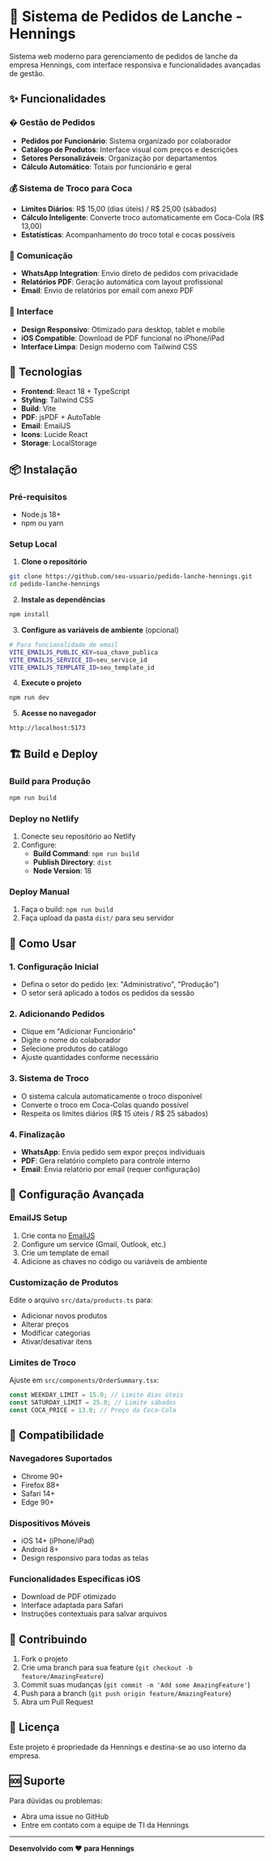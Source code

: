 # 🍴 Sistema de Pedidos de Lanche - Hennings

Sistema web moderno para gerenciamento de pedidos de lanche da empresa Hennings, com interface responsiva e funcionalidades avançadas de gestão.

## ✨ Funcionalidades

### � Gestão de Pedidos

- **Pedidos por Funcionário**: Sistema organizado por colaborador
- **Catálogo de Produtos**: Interface visual com preços e descrições
- **Setores Personalizáveis**: Organização por departamentos
- **Cálculo Automático**: Totais por funcionário e geral

### 💰 Sistema de Troco para Coca

- **Limites Diários**: R$ 15,00 (dias úteis) / R$ 25,00 (sábados)
- **Cálculo Inteligente**: Converte troco automaticamente em Coca-Cola (R$ 13,00)
- **Estatísticas**: Acompanhamento do troco total e cocas possíveis

### 📱 Comunicação

- **WhatsApp Integration**: Envio direto de pedidos com privacidade
- **Relatórios PDF**: Geração automática com layout profissional
- **Email**: Envio de relatórios por email com anexo PDF

### 🎨 Interface

- **Design Responsivo**: Otimizado para desktop, tablet e mobile
- **iOS Compatible**: Download de PDF funcional no iPhone/iPad
- **Interface Limpa**: Design moderno com Tailwind CSS

## 🚀 Tecnologias

- **Frontend**: React 18 + TypeScript
- **Styling**: Tailwind CSS
- **Build**: Vite
- **PDF**: jsPDF + AutoTable
- **Email**: EmailJS
- **Icons**: Lucide React
- **Storage**: LocalStorage

## 📦 Instalação

### Pré-requisitos

- Node.js 18+
- npm ou yarn

### Setup Local

1. **Clone o repositório**

```bash
git clone https://github.com/seu-usuario/pedido-lanche-hennings.git
cd pedido-lanche-hennings
```

2. **Instale as dependências**

```bash
npm install
```

3. **Configure as variáveis de ambiente** (opcional)

```bash
# Para funcionalidade de email
VITE_EMAILJS_PUBLIC_KEY=sua_chave_publica
VITE_EMAILJS_SERVICE_ID=seu_service_id
VITE_EMAILJS_TEMPLATE_ID=seu_template_id
```

4. **Execute o projeto**

```bash
npm run dev
```

5. **Acesse no navegador**

```
http://localhost:5173
```

## 🏗️ Build e Deploy

### Build para Produção

```bash
npm run build
```

### Deploy no Netlify

1. Conecte seu repositório ao Netlify
2. Configure:
   - **Build Command**: `npm run build`
   - **Publish Directory**: `dist`
   - **Node Version**: 18

### Deploy Manual

1. Faça o build: `npm run build`
2. Faça upload da pasta `dist/` para seu servidor

## 📖 Como Usar

### 1. Configuração Inicial

- Defina o setor do pedido (ex: "Administrativo", "Produção")
- O setor será aplicado a todos os pedidos da sessão

### 2. Adicionando Pedidos

- Clique em "Adicionar Funcionário"
- Digite o nome do colaborador
- Selecione produtos do catálogo
- Ajuste quantidades conforme necessário

### 3. Sistema de Troco

- O sistema calcula automaticamente o troco disponível
- Converte o troco em Coca-Colas quando possível
- Respeita os limites diários (R$ 15 úteis / R$ 25 sábados)

### 4. Finalização

- **WhatsApp**: Envia pedido sem expor preços individuais
- **PDF**: Gera relatório completo para controle interno
- **Email**: Envia relatório por email (requer configuração)

## 🔧 Configuração Avançada

### EmailJS Setup

1. Crie conta no [EmailJS](https://www.emailjs.com/)
2. Configure um service (Gmail, Outlook, etc.)
3. Crie um template de email
4. Adicione as chaves no código ou variáveis de ambiente

### Customização de Produtos

Edite o arquivo `src/data/products.ts` para:

- Adicionar novos produtos
- Alterar preços
- Modificar categorias
- Ativar/desativar itens

### Limites de Troco

Ajuste em `src/components/OrderSummary.tsx`:

```typescript
const WEEKDAY_LIMIT = 15.0; // Limite dias úteis
const SATURDAY_LIMIT = 25.0; // Limite sábados
const COCA_PRICE = 13.0; // Preço da Coca-Cola
```

## 📱 Compatibilidade

### Navegadores Suportados

- Chrome 90+
- Firefox 88+
- Safari 14+
- Edge 90+

### Dispositivos Móveis

- iOS 14+ (iPhone/iPad)
- Android 8+
- Design responsivo para todas as telas

### Funcionalidades Específicas iOS

- Download de PDF otimizado
- Interface adaptada para Safari
- Instruções contextuais para salvar arquivos

## 🤝 Contribuindo

1. Fork o projeto
2. Crie uma branch para sua feature (`git checkout -b feature/AmazingFeature`)
3. Commit suas mudanças (`git commit -m 'Add some AmazingFeature'`)
4. Push para a branch (`git push origin feature/AmazingFeature`)
5. Abra um Pull Request

## 📄 Licença

Este projeto é propriedade da Hennings e destina-se ao uso interno da empresa.

## 🆘 Suporte

Para dúvidas ou problemas:

- Abra uma issue no GitHub
- Entre em contato com a equipe de TI da Hennings

---

**Desenvolvido com ❤️ para Hennings**
